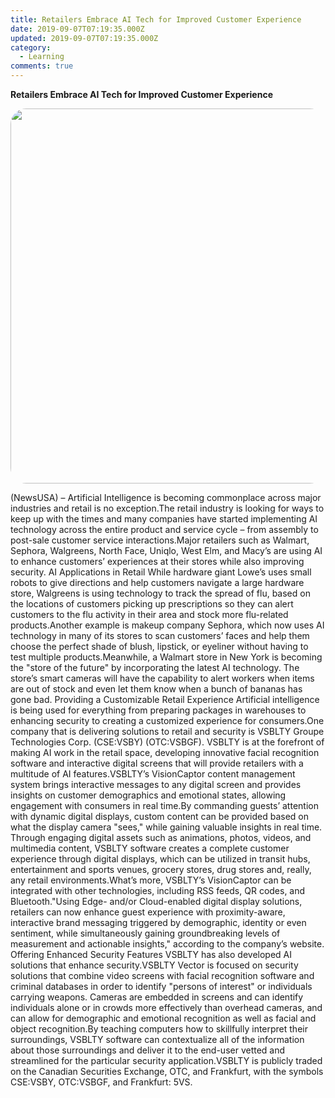 ```yaml
---
title: Retailers Embrace AI Tech for Improved Customer Experience
date: 2019-09-07T07:19:35.000Z
updated: 2019-09-07T07:19:35.000Z
category:
  - Learning
comments: true
---
```

**Retailers Embrace AI Tech for Improved Customer Experience**

<p align="center">
  <img width="920" height="600" src="/images/artificial-intelligence-1.jpg" style="border-radius:25px">
</p>

(NewsUSA) – Artificial Intelligence is becoming commonplace across major industries and retail is no exception.The retail industry is looking for ways to keep up with the times and many companies have started implementing AI technology across the entire product and service cycle – from assembly to post-sale customer service interactions.Major retailers such as Walmart, Sephora, Walgreens, North Face, Uniqlo, West Elm, and Macy’s are using AI to enhance customers’ experiences at their stores while also improving security. AI Applications in Retail While hardware giant Lowe’s uses small robots to give directions and help customers navigate a large hardware store, Walgreens is using technology to track the spread of flu, based on the locations of customers picking up prescriptions so they can alert customers to the flu activity in their area and stock more flu-related products.Another example is makeup company Sephora, which now uses AI technology in many of its stores to scan customers’ faces and help them choose the perfect shade of blush, lipstick, or eyeliner without having to test multiple products.Meanwhile, a Walmart store in New York is becoming the "store of the future" by incorporating the latest AI technology. The store’s smart cameras will have the capability to alert workers when items are out of stock and even let them know when a bunch of bananas has gone bad. Providing a Customizable Retail Experience Artificial intelligence is being used for everything from preparing packages in warehouses to enhancing security to creating a customized experience for consumers.One company that is delivering solutions to retail and security is VSBLTY Groupe Technologies Corp. (CSE:VSBY) (OTC:VSBGF). VSBLTY is at the forefront of making AI work in the retail space, developing innovative facial recognition software and interactive digital screens that will provide retailers with a multitude of AI features.VSBLTY’s VisionCaptor content management system brings interactive messages to any digital screen and provides insights on customer demographics and emotional states, allowing engagement with consumers in real time.By commanding guests’ attention with dynamic digital displays, custom content can be provided based on what the display camera "sees," while gaining valuable insights in real time. Through engaging digital assets such as animations, photos, videos, and multimedia content, VSBLTY software creates a complete customer experience through digital displays, which can be utilized in transit hubs, entertainment and sports venues, grocery stores, drug stores and, really, any retail environments.What’s more, VSBLTY’s VisionCaptor can be integrated with other technologies, including RSS feeds, QR codes, and Bluetooth."Using Edge- and/or Cloud-enabled digital display solutions, retailers can now enhance guest experience with proximity-aware, interactive brand messaging triggered by demographic, identity or even sentiment, while simultaneously gaining groundbreaking levels of measurement and actionable insights," according to the company’s website. Offering Enhanced Security Features VSBLTY has also developed AI solutions that enhance security.VSBLTY Vector is focused on security solutions that combine video screens with facial recognition software and criminal databases in order to identify "persons of interest" or individuals carrying weapons. Cameras are embedded in screens and can identify individuals alone or in crowds more effectively than overhead cameras, and can allow for demographic and emotional recognition as well as facial and object recognition.By teaching computers how to skillfully interpret their surroundings, VSBLTY software can contextualize all of the information about those surroundings and deliver it to the end-user vetted and streamlined for the particular security application.VSBLTY is publicly traded on the Canadian Securities Exchange, OTC, and Frankfurt, with the symbols CSE:VSBY, OTC:VSBGF, and Frankfurt: 5VS. 